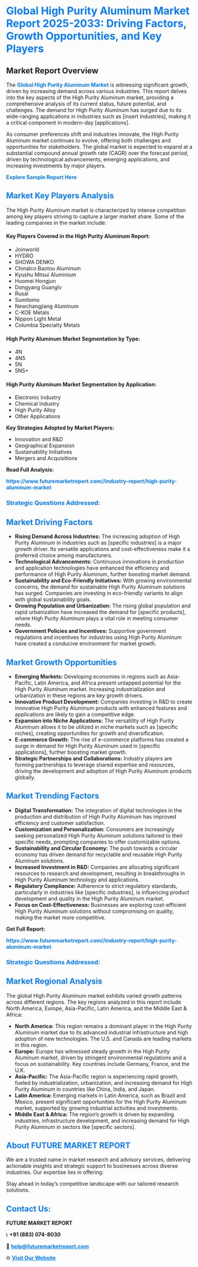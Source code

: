 <h1 style="color: #007BFF;">Global High Purity Aluminum Market Report 2025-2033: Driving Factors, Growth Opportunities, and Key Players</h1>

<section id="overview">
<h2>Market Report Overview</h2>
<p>The <a href="https://www.futuremarketreport.com//industry-report/high-purity-aluminum-market" style="color: #007BFF; text-decoration: none;"><strong>Global High Purity Aluminum Market</strong></a> is witnessing significant growth, driven by increasing demand across various industries. This report delves into the key aspects of the High Purity Aluminum market, providing a comprehensive analysis of its current status, future potential, and challenges. The demand for High Purity Aluminum has surged due to its wide-ranging applications in industries such as [insert industries], making it a critical component in modern-day [applications].</p>
<p>As consumer preferences shift and industries innovate, the High Purity Aluminum market continues to evolve, offering both challenges and opportunities for stakeholders. The global market is expected to expand at a substantial compound annual growth rate (CAGR) over the forecast period, driven by technological advancements, emerging applications, and increasing investments by major players.</p>
</section>

<section id="overview">
<p><a href="https://www.futuremarketreport.com//request-sample/reportId=85877" style="color: #007BFF; text-decoration: none;"><strong>Explore Sample Report Here</strong></a></p>
</section>

<section id="key-players">
<h2 style="color: #007BFF;">Market Key Players Analysis</h2>
<p>The High Purity Aluminum market is characterized by intense competition among key players striving to capture a larger market share. Some of the leading companies in the market include:</p>
<h4>Key Players Covered in the High Purity Aluminum Report:</h4>
<ul><li>Joinworld</li><li>HYDRO</li><li>SHOWA DENKO</li><li>Chinalco Baotou Aluminum</li><li>Kyushu Mitsui Aluminium</li><li>Huomei Hongjun</li><li>Dongyang Guanglv</li><li>Rusal</li><li>Sumitomo</li><li>Newchangjiang Aluminum</li><li>C-KOE Metals</li><li>Nippon Light Metal</li><li>Columbia Specialty Metals</li></ul>
<h4>High Purity Aluminum Market Segmentation by Type:</h4>
<ul><li>4N</li><li>4N5</li><li>5N</li><li>5N5+</li></ul>

<h4>High Purity Aluminum Market Segmentation by Application:</h4>
<ul><li>Electronic Industry</li><li>Chemical Industry</li><li>High Purity Alloy</li><li>Other Applications</li></ul>
<p><strong>Key Strategies Adopted by Market Players:</strong></p>
<ul>
<li>Innovation and R&D</li>
<li>Geographical Expansion</li>
<li>Sustainability Initiatives</li>
<li>Mergers and Acquisitions</li>
</ul>
</section>

<section>
<p><strong>Read Full Analysis: </strong></p><a href="https://www.futuremarketreport.com//industry-report/high-purity-aluminum-market" style="color: #007BFF; text-decoration: none;"><strong>https://www.futuremarketreport.com//industry-report/high-purity-aluminum-market</strong></a>
<h3 style="color: #007BFF;">Strategic Questions Addressed:</h3>
</section>

<section id="driving-factors">
<h2 style="color: #007BFF;">Market Driving Factors</h2>
<ul>
<li><strong>Rising Demand Across Industries:</strong> The increasing adoption of High Purity Aluminum in industries such as [specific industries] is a major growth driver. Its versatile applications and cost-effectiveness make it a preferred choice among manufacturers.</li>
<li><strong>Technological Advancements:</strong> Continuous innovations in production and application technologies have enhanced the efficiency and performance of High Purity Aluminum, further boosting market demand.</li>
<li><strong>Sustainability and Eco-Friendly Initiatives:</strong> With growing environmental concerns, the demand for sustainable High Purity Aluminum solutions has surged. Companies are investing in eco-friendly variants to align with global sustainability goals.</li>
<li><strong>Growing Population and Urbanization:</strong> The rising global population and rapid urbanization have increased the demand for [specific products], where High Purity Aluminum plays a vital role in meeting consumer needs.</li>
<li><strong>Government Policies and Incentives:</strong> Supportive government regulations and incentives for industries using High Purity Aluminum have created a conducive environment for market growth.</li>
</ul>
</section>

<section id="growth-opportunities">
<h2 style="color: #007BFF;">Market Growth Opportunities</h2>
<ul>
<li><strong>Emerging Markets:</strong> Developing economies in regions such as Asia-Pacific, Latin America, and Africa present untapped potential for the High Purity Aluminum market. Increasing industrialization and urbanization in these regions are key growth drivers.</li>
<li><strong>Innovative Product Development:</strong> Companies investing in R&D to create innovative High Purity Aluminum products with enhanced features and applications are likely to gain a competitive edge.</li>
<li><strong>Expansion into Niche Applications:</strong> The versatility of High Purity Aluminum allows it to be utilized in niche markets such as [specific niches], creating opportunities for growth and diversification.</li>
<li><strong>E-commerce Growth:</strong> The rise of e-commerce platforms has created a surge in demand for High Purity Aluminum used in [specific applications], further boosting market growth.</li>
<li><strong>Strategic Partnerships and Collaborations:</strong> Industry players are forming partnerships to leverage shared expertise and resources, driving the development and adoption of High Purity Aluminum products globally.</li>
</ul>
</section>

<section id="trending-factors">
<h2 style="color: #007BFF;">Market Trending Factors</h2>
<ul>
<li><strong>Digital Transformation:</strong> The integration of digital technologies in the production and distribution of High Purity Aluminum has improved efficiency and customer satisfaction.</li>
<li><strong>Customization and Personalization:</strong> Consumers are increasingly seeking personalized High Purity Aluminum solutions tailored to their specific needs, prompting companies to offer customizable options.</li>
<li><strong>Sustainability and Circular Economy:</strong> The push towards a circular economy has driven demand for recyclable and reusable High Purity Aluminum solutions.</li>
<li><strong>Increased Investment in R&D:</strong> Companies are allocating significant resources to research and development, resulting in breakthroughs in High Purity Aluminum technology and applications.</li>
<li><strong>Regulatory Compliance:</strong> Adherence to strict regulatory standards, particularly in industries like [specific industries], is influencing product development and quality in the High Purity Aluminum market.</li>
<li><strong>Focus on Cost-Effectiveness:</strong> Businesses are exploring cost-efficient High Purity Aluminum solutions without compromising on quality, making the market more competitive.</li>
</ul>
</section>

<section>
<p><strong>Get Full Report: </strong></p><a href="https://www.futuremarketreport.com//industry-report/high-purity-aluminum-market" style="color: #007BFF; text-decoration: none;"><strong>https://www.futuremarketreport.com//industry-report/high-purity-aluminum-market</strong></a>
<h3 style="color: #007BFF;">Strategic Questions Addressed:</h3>
</section>


<section id="regional-analysis">
<h2 style="color: #007BFF;">Market Regional Analysis</h2>
<p>The global High Purity Aluminum market exhibits varied growth patterns across different regions. The key regions analyzed in this report include North America, Europe, Asia-Pacific, Latin America, and the Middle East & Africa:</p>
<ul>
<li><strong>North America:</strong> This region remains a dominant player in the High Purity Aluminum market due to its advanced industrial infrastructure and high adoption of new technologies. The U.S. and Canada are leading markets in this region.</li>
<li><strong>Europe:</strong> Europe has witnessed steady growth in the High Purity Aluminum market, driven by stringent environmental regulations and a focus on sustainability. Key countries include Germany, France, and the U.K.</li>
<li><strong>Asia-Pacific:</strong> The Asia-Pacific region is experiencing rapid growth, fueled by industrialization, urbanization, and increasing demand for High Purity Aluminum in countries like China, India, and Japan.</li>
<li><strong>Latin America:</strong> Emerging markets in Latin America, such as Brazil and Mexico, present significant opportunities for the High Purity Aluminum market, supported by growing industrial activities and investments.</li>
<li><strong>Middle East & Africa:</strong> The region’s growth is driven by expanding industries, infrastructure development, and increasing demand for High Purity Aluminum in sectors like [specific sectors].</li>
</ul>
</section>

<footer>
<h2 style="color: #007BFF;">About FUTURE MARKET REPORT</h2>
<p>We are a trusted name in market research and advisory services, delivering actionable insights and strategic support to businesses across diverse industries. Our expertise lies in offering:</p>

<p>Stay ahead in today’s competitive landscape with our tailored research solutions.</p>

<h2 style="color: #007BFF;">Contact Us:</h2>
<p><strong>FUTURE MARKET REPORT</strong></p>
<p>📞 <strong>+91 (883) 074-8030</strong></p>
<p>📧 <strong><a href="mailto:help@futuremarketreport.com" style="color: #007BFF;">help@futuremarketreport.com</a></strong></p>
<p>🌐 <strong><a href="https://www.futuremarketreport.com/" style="color: #007BFF;">Visit Our Website</a></strong></p>
</footer>